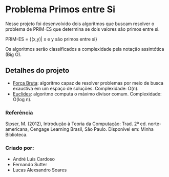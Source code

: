 # Problema Primos entre Si

Nesse projeto foi desenvolvido dois algoritmos que buscam resolver o problema de PRIM-ES que determina se dois valores são primos entre si.

PRIM-ES = {(x,y)| x e y são primos entre si}

Os algoritmos serão classificados a complexidade pela notação assintótica (Big O).

## Detalhes do projeto

* [Força Bruta](https://github.com/fernandosutter/PRIM-ES./blob/master/ForcaBruta.cs): algoritmo capaz de resolver problemas por meio de busca exaustiva em um espaço de soluções.
Complexidade: O(n).
* [Euclides](https://github.com/fernandosutter/PRIM-ES./blob/master/Euclides.cs): algoritmo computa o máximo divisor comum. Complexidade: O(log n).  

### Referência

Sipser, M. (2012), Introdução à Teoria da Computação: Trad. 2ª ed. norte-americana, Cengage Learning Brasil, São Paulo. Disponível em: Minha Biblioteca.

### Criado por:

 - André Luis Cardoso
 - Fernando Sutter
 - Lucas Alexsandro Soares
